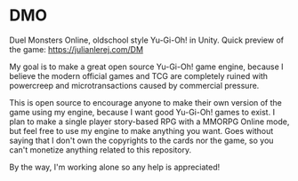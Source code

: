 # DMO
Duel Monsters Online, oldschool style Yu-Gi-Oh! in Unity. Quick preview of the game: https://julianlerej.com/DM

My goal is to make a great open source Yu-Gi-Oh! game engine, because I believe the modern official games and TCG are completely ruined with powercreep and microtransactions caused by commercial pressure.

This is open source to encourage anyone to make their own version of the game using my engine, because I want good Yu-Gi-Oh! games to exist.
I plan to make a single player story-based RPG with a MMORPG Online mode, but feel free to use my engine to make anything you want. Goes without saying that I don't own the copyrights to the cards nor the game, so you can't monetize anything related to this repository.

By the way, I'm working alone so any help is appreciated!
